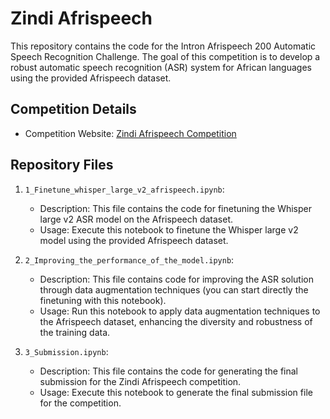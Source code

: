# Zindi Afrispeech

This repository contains the code for the Intron Afrispeech 200 Automatic Speech Recognition Challenge. The goal of this competition is to develop a robust automatic speech recognition (ASR) system for African languages using the provided Afrispeech dataset.

## Competition Details

- Competition Website: [Zindi Afrispeech Competition](https://zindi.africa/competitions/intron-afrispeech-200-automatic-speech-recognition-challenge/data)

## Repository Files

1. `1_Finetune_whisper_large_v2_afrispeech.ipynb`:
   - Description: This file contains the code for finetuning the Whisper large v2 ASR model on the Afrispeech dataset.
   - Usage: Execute this notebook to finetune the Whisper large v2 model using the provided Afrispeech dataset.

2. `2_Improving_the_performance_of_the_model.ipynb`:
   - Description: This file contains code for improving the ASR solution through data augmentation techniques (you can start directly the finetuning with this notebook).
   - Usage: Run this notebook to apply data augmentation techniques to the Afrispeech dataset, enhancing the diversity and robustness of the training data.

3. `3_Submission.ipynb`:
   - Description: This file contains the code for generating the final submission for the Zindi Afrispeech competition.
   - Usage: Execute this notebook to generate the final submission file for the competition.

